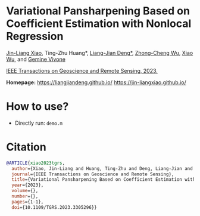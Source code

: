 # Variational Pansharpening Based on Coefficient Estimation with Nonlocal Regression
[Jin-Liang Xiao](https://jin-liangxiao.github.io/), Ting-Zhu Huang*, [Liang-Jian Deng*](https://liangjiandeng.github.io/), [Zhong-Cheng Wu](https://zhongchengwu.github.io/), [Xiao Wu](https://xiaoxiao-woo.github.io/), and [Gemine Vivone](https://sites.google.com/site/vivonegemine/home-page)

[IEEE Transactions on Geoscience and Remote Sensing, 2023.](https://ieeexplore.ieee.org/document/10218368)

**Homepage:**  https://liangjiandeng.github.io/   https://jin-liangxiao.github.io/ 

# How to use?
- Directly run: ``demo.m`` 

 
# Citation
```bibtex
@ARTICLE{xiao2023tgrs,
  author={Xiao, Jin-Liang and Huang, Ting-Zhu and Deng, Liang-Jian and Wu, Zhong-Cheng and Wu, Xiao and Vivone, Gemine},
  journal={IEEE Transactions on Geoscience and Remote Sensing}, 
  title={Variational Pansharpening Based on Coefficient Estimation with Nonlocal Regression}, 
  year={2023},
  volume={},
  number={},
  pages={1-1},
  doi={10.1109/TGRS.2023.3305296}}
```
